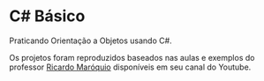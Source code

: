 # C# Básico
Praticando Orientação a Objetos usando C#.

Os projetos foram reproduzidos baseados nas aulas e exemplos do professor [Ricardo Maróquio](https://www.youtube.com/@maroquio) disponíveis em seu canal do Youtube.

